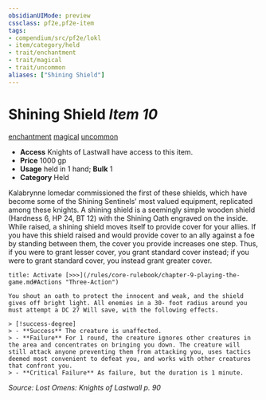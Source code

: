 ```yaml
---
obsidianUIMode: preview
cssclass: pf2e,pf2e-item
tags:
- compendium/src/pf2e/lokl
- item/category/held
- trait/enchantment
- trait/magical
- trait/uncommon
aliases: ["Shining Shield"]
---
```

# Shining Shield *Item 10*  
[enchantment](/rules/traits/enchantment.md)  [magical](/rules/traits/magical.md)  [uncommon](/rules/traits/uncommon.md)  

- **Access** Knights of Lastwall have access to this item.
- **Price** 1000 gp
- **Usage** held in 1 hand; **Bulk** 1
- **Category** Held

Kalabrynne Iomedar commissioned the first of these shields, which have become some of the Shining Sentinels' most valued equipment, replicated among these knights. A shining shield is a seemingly simple wooden shield (Hardness 6, HP 24, BT 12) with the Shining Oath engraved on the inside. While raised, a shining shield moves itself to provide cover for your allies. If you have this shield raised and would provide cover to an ally against a foe by standing between them, the cover you provide increases one step. Thus, if you were to grant lesser cover, you grant standard cover instead; if you were to grant standard cover, you instead grant greater cover.

```ad-embed-ability
title: Activate [>>>](/rules/core-rulebook/chapter-9-playing-the-game.md#Actions "Three-Action")

You shout an oath to protect the innocent and weak, and the shield gives off bright light. All enemies in a 30- foot radius around you must attempt a DC 27 Will save, with the following effects.

> [!success-degree] 
> - **Success** The creature is unaffected.
> - **Failure** For 1 round, the creature ignores other creatures in the area and concentrates on bringing you down. The creature will still attack anyone preventing them from attacking you, uses tactics deemed most convenient to defeat you, and works with other creatures that confront you.
> - **Critical Failure** As failure, but the duration is 1 minute.
```

*Source: Lost Omens: Knights of Lastwall p. 90*